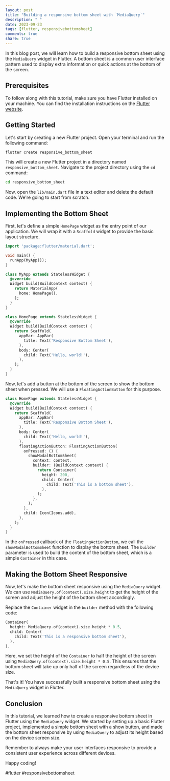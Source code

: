 ```yaml
---
layout: post
title: "Building a responsive bottom sheet with `MediaQuery`"
description: " "
date: 2023-09-23
tags: [flutter, responsivebottomsheet]
comments: true
share: true
---
```


In this blog post, we will learn how to build a responsive bottom sheet using the `MediaQuery` widget in Flutter. A bottom sheet is a common user interface pattern used to display extra information or quick actions at the bottom of the screen.

## Prerequisites

To follow along with this tutorial, make sure you have Flutter installed on your machine. You can find the installation instructions on the [Flutter website](https://flutter.dev).

## Getting Started

Let's start by creating a new Flutter project. Open your terminal and run the following command:

```bash
flutter create responsive_bottom_sheet
```

This will create a new Flutter project in a directory named `responsive_bottom_sheet`. Navigate to the project directory using the `cd` command:

```bash
cd responsive_bottom_sheet
```

Now, open the `lib/main.dart` file in a text editor and delete the default code. We're going to start from scratch.

## Implementing the Bottom Sheet

First, let's define a simple `HomePage` widget as the entry point of our application. We will wrap it with a `Scaffold` widget to provide the basic layout structure.

```dart
import 'package:flutter/material.dart';

void main() {
  runApp(MyApp());
}

class MyApp extends StatelessWidget {
  @override
  Widget build(BuildContext context) {
    return MaterialApp(
      home: HomePage(),
    );
  }
}

class HomePage extends StatelessWidget {
  @override
  Widget build(BuildContext context) {
    return Scaffold(
      appBar: AppBar(
        title: Text('Responsive Bottom Sheet'),
      ),
      body: Center(
        child: Text('Hello, world!'),
      ),
    );
  }
}
```

Now, let's add a button at the bottom of the screen to show the bottom sheet when pressed. We will use a `FloatingActionButton` for this purpose.

```dart
class HomePage extends StatelessWidget {
  @override
  Widget build(BuildContext context) {
    return Scaffold(
      appBar: AppBar(
        title: Text('Responsive Bottom Sheet'),
      ),
      body: Center(
        child: Text('Hello, world!'),
      ),
      floatingActionButton: FloatingActionButton(
        onPressed: () {
          showModalBottomSheet(
            context: context,
            builder: (BuildContext context) {
              return Container(
                height: 200,
                child: Center(
                  child: Text('This is a bottom sheet'),
                ),
              );
            },
          );
        },
        child: Icon(Icons.add),
      ),
    );
  }
}
```

In the `onPressed` callback of the `FloatingActionButton`, we call the `showModalBottomSheet` function to display the bottom sheet. The `builder` parameter is used to build the content of the bottom sheet, which is a simple `Container` in this case.

## Making the Bottom Sheet Responsive

Now, let's make the bottom sheet responsive using the `MediaQuery` widget. We can use `MediaQuery.of(context).size.height` to get the height of the screen and adjust the height of the bottom sheet accordingly.

Replace the `Container` widget in the `builder` method with the following code:

~~~dart
Container(
  height: MediaQuery.of(context).size.height * 0.5,
  child: Center(
    child: Text('This is a responsive bottom sheet'),
  ),
),
~~~

Here, we set the height of the `Container` to half the height of the screen using `MediaQuery.of(context).size.height * 0.5`. This ensures that the bottom sheet will take up only half of the screen regardless of the device size.

That's it! You have successfully built a responsive bottom sheet using the `MediaQuery` widget in Flutter.

## Conclusion

In this tutorial, we learned how to create a responsive bottom sheet in Flutter using the `MediaQuery` widget. We started by setting up a basic Flutter project, implemented a simple bottom sheet with a show button, and made the bottom sheet responsive by using `MediaQuery` to adjust its height based on the device screen size.

Remember to always make your user interfaces responsive to provide a consistent user experience across different devices.

Happy coding!

#flutter #responsivebottomsheet